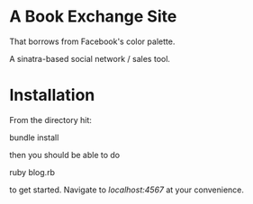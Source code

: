 A Book Exchange Site
=======

That borrows from Facebook's color palette.

A sinatra-based social network / sales tool.

Installation
==

From the directory hit:

  bundle install
  
then you should be able to do

  ruby blog.rb

to get started. Navigate to *localhost:4567* at your convenience.
